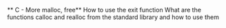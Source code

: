** C - More malloc, free**
How to use the exit function
What are the functions calloc and realloc from the standard library and how to use them